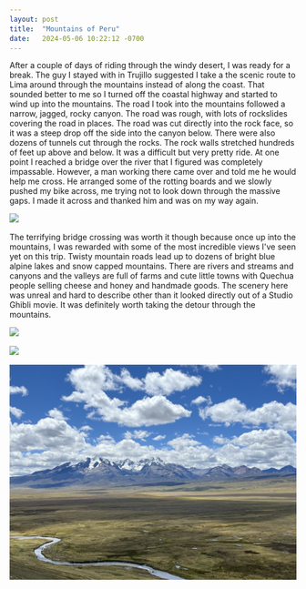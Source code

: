 ```yaml
---
layout: post
title:  "Mountains of Peru"
date:   2024-05-06 10:22:12 -0700
---
```


After a couple of days of riding through the windy desert, I was ready for a break. The guy I stayed with in Trujillo suggested I take a the scenic route to Lima around through the mountains instead of along the coast. That sounded better to me so I turned off the coastal highway and started to wind up into the mountains. The road I took into the mountains followed a narrow, jagged, rocky canyon. The road was rough, with lots of rockslides covering the road in places. The road was cut directly into the rock face, so it was a steep drop off the side into the canyon below. There were also dozens of tunnels cut through the rocks. The rock walls stretched hundreds of feet up above and below. It was a difficult but very pretty ride. At one point I reached a bridge over the river that I figured was completely impassable. However, a man working there came over and told me he would help me cross. He arranged some of the rotting boards and we slowly pushed my bike across, me trying not to look down through the massive gaps. I made it across and thanked him and was on my way again.

![](/images/IMG_4963.jpeg)

The terrifying bridge crossing was worth it though because once up into the mountains, I was rewarded with some of the most incredible views I've seen yet on this trip. Twisty mountain roads lead up to dozens of bright blue alpine lakes and snow capped mountains. There are rivers and streams and canyons and the valleys are full of farms and cute little towns with Quechua people selling cheese and honey and handmade goods. The scenery here was unreal and hard to describe other than it looked directly out of a Studio Ghibli movie. It was definitely worth taking the detour through the mountains.

![](/images/IMG_4996.jpeg)

![](/images/IMG_4998.jpeg)

![](/images/IMG_5039.jpeg)